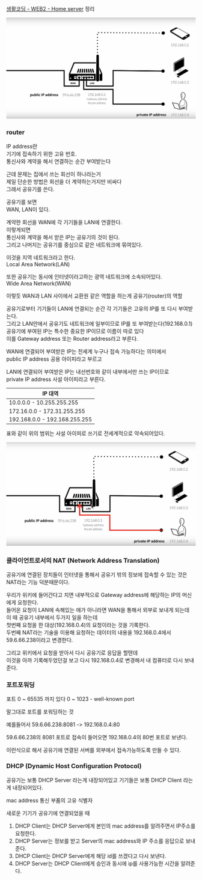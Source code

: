 [생활코딩 - WEB2 - Home server](https://opentutorials.org/course/3265) 정리

![web-router](/assets/web/web-router.PNG)

### router
IP address란  
기기에 접속하기 위한 고유 번호.  
통신사와 계약을 해서 연결하는 순간 부여받는다  

근데 문제는 집에서 쓰는 회선이 하나라는거  
제일 단순한 방법은 회선을 더 계약하는거지만 비싸다  
그래서 공유기를 쓴다.  

공유기를 보면  
WAN, LAN이 있다.

계약한 회선을 WAN에 각 기기들을 LAN에 연결한다.  
이렇게되면  
통신사와 계약을 해서 받은 IP는 공유기의 것이 된다.  
그리고 나머지는 공유기를 중심으로 같은 네트워크에 묶여있다.  

이것을 지역 네트워크라고 한다.  
Local Area Network(LAN)  

또한 공유기는 동시에 인터넷이라고하는 광역 네트워크에 소속되어있다.  
Wide Area Network(WAN)  


이렇듯 WAN과 LAN 사이에서 교환원 같은 역할을 하는게 공유기(router)의 역할  


공유기로부터 기기들이 LAN에 연결되는 순간 각 기기들은 고유의 IP를 또 다시 부여받는다.  
그리고 LAN안에서 공유기도 네트워크에 일부이므로 IP를 또 부여받는다(192.168.0.1)  
공유기에 부여된 IP는 특수한 중요한 IP이므로 이름이 따로 있다  
이를 Gateway address 또는 Router address라고 부른다.  


WAN에 연결되어 부여받은 IP는 전세계 누구나 접속 가능하다는 의미에서  
public IP address 공용 아이피라고 부르고

LAN에 연결되어 부여받은 IP는 내선번호와 같이 내부에서만 쓰는 IP이므로  
private IP address 사설 아이피라고 부른다.

| IP 대역  |  
|---|
| 10.0.0.0 - 10.255.255.255  |
| 172.16.0.0 - 172.31.255.255  |
| 192.168.0.0 - 192.168.255.255  |
표와 같이 위의 범위는 사설 아이피로 쓰기로 전세계적으로 약속되어있다.


![nat](/assets/web/web-nat.PNG)

### 클라이언트로서의 NAT (Network Address Translation)
공유기에 연결된 장치들이 인터넷을 통해서 공유기 밖의 정보에 접속할 수 있는 것은 NAT라는 기능 덕분때문이다.  

우리가 위키에 들어간다고 치면 내부적으로 Gateway address에 해당하는 IP의 머신에게 요청한다.  
들어온 요청이 LAN에 속해있는 애가 아니라면 WAN을 통해서 외부로 보내게 되는데  
이 때 공유기 내부에서 두가지 일을 하는데  
첫번째 요청을 한 대상(192.168.0.4)의 요청이라는 것을 기록한다.  
두번째 NAT라는 기술을 이용해 요청하는 데이터의 내용을 192.168.0.4에서 59.6.66.238이라고 변경한다.  

그리고 위키에서 요청을 받아서 다시 공유기로 응답을 할텐데  
이것을 아까 기록해두었던걸 보고 다시 192.168.0.4로 변경해서 내 컴퓨터로 다시 보내준다.

### 포트포워딩
포트 0 ~ 65535 까지 있다
0 ~ 1023 - well-known port

말그대로 포트를 포워딩하는 것

예를들어서
59.6.66.238:8081 -> 192.168.0.4:80

59.6.66.238의 8081 포트로 접속이 들어오면
192.168.0.4의 80번 포트로 보낸다.

이런식으로 해서 공유기에 연결된 서버를 외부에서 접속가능하도록 만들 수 있다.

### DHCP (Dynamic Host Configuration Protocol)
공유기는 보통 DHCP Server 라는게 내장되어있고
기기들은 보통 DHCP Client 라는게 내장되어있다.

mac address 통신 부품의 고유 식별자

새로운 기기가 공유기에 연결되었을 때
1. DHCP Client는 DHCP Server에게 본인의 mac address를 알려주면서 IP주소를 요청한다.
2. DHCP Server는 정보를 받고 Server의 mac address와 IP 주소를 응답으로 보내준다.
3. DHCP Client는 DHCP Server에게 해당 id를 쓰겠다고 다시 보낸다.
4. DHCP Server는 DHCP Client에게 승인과 동시에 ip를 사용가능한 시간을 알려준다.
